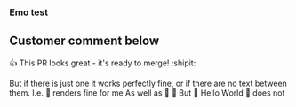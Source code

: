 ### Emo test ###

Customer comment below
---------------------

:+1: This PR looks great - it's ready to merge! :shipit:

But if there is just one it works perfectly fine, or if there are no text between them.
I.e. :green_heart: renders fine for me
As well as :green_heart: :green_heart:
But
:green_heart: Hello World :green_heart:
does not
